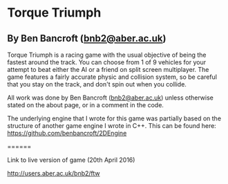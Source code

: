 # Torque Triumph
## By Ben Bancroft (bnb2@aber.ac.uk)

Torque Triumph is a racing game with the usual objective of being the fastest around the track.
You can choose from 1 of 9 vehicles for your attempt to beat either the AI or a friend on split screen multiplayer.
The game features a fairly accurate physic and collision system, so be careful that you stay on the track, and don't spin out when you collide.

All work was done by Ben Bancroft (bnb2@aber.ac.uk) unless otherwise stated on the about page, or in a comment in the code.

The underlying engine that I wrote for this game was partially based on the structure of another game engine I wrote in C++. This can be found here: https://github.com/benbancroft/2DEngine

======

Link to live version of game (20th April 2016)

http://users.aber.ac.uk/bnb2/ftw
